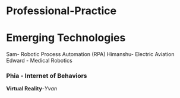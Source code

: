 # Professional-Practice
# Emerging Technologies
Sam- Robotic Process Automation (RPA)
Himanshu- Electric Aviation
Edward - Medical Robotics

### Phia - Internet of Behaviors 
<strong>Virtual Reality</strong>-<em>Yvan</em>
